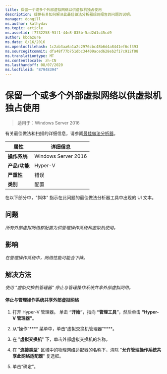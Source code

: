 ```yaml
---
title: 保留一个或多个外部虚拟网络以供虚拟机独占使用
description: 提供有关如何解决此最佳做法分析器规则报告的问题的说明。
manager: dongill
ms.author: kathydav
ms.topic: article
ms.assetid: f7732258-93f1-44e8-835b-5ad2d1c45cd9
author: kbdazure
ms.date: 8/16/2016
ms.openlocfilehash: 1c2ab3aa6a1a2c2976cbc48b6d4a8441ef6cf393
ms.sourcegitcommit: dfa48f77b751dbc34409aced628eb2f17c912f08
ms.translationtype: MT
ms.contentlocale: zh-CN
ms.lasthandoff: 08/07/2020
ms.locfileid: "87948394"
---
```

# <a name="reserve-one-or-more-external-virtual-networks-for-exclusive-use-by-virtual-machines"></a>保留一个或多个外部虚拟网络以供虚拟机独占使用

>适用于：Windows Server 2016

有关最佳做法和扫描的详细信息，请参阅[最佳做法分析器](https://go.microsoft.com/fwlink/?LinkId=122786)。

|属性|详细信息|
|-|-|
|**操作系统**|Windows Server 2016|
|**产品/功能**|Hyper-V|
|**严重性**|错误|
|**类别**|配置|

在以下部分中，"斜体" 指示在此问题的最佳做法分析器工具中出现的 UI 文本。

## <a name="issue"></a>问题

*所有外部虚拟网络都配置为供管理操作系统和虚拟机使用。*

## <a name="impact"></a>影响

*在管理操作系统中，网络性能可能会下降。*

## <a name="resolution"></a>解决方法

*使用 "虚拟交换机管理器" 停止与管理操作系统共享外部虚拟网络。*

#### <a name="to-stop-sharing-the-external-virtual-network-with-the-management-operating-system"></a>停止与管理操作系统共享外部虚拟网络

1.  打开 Hyper-V 管理器。 单击 **“开始”**，指向 **“管理工具”**，然后单击 **“Hyper-V 管理器”**。

2.  从“操作”**** 菜单中，单击“虚拟交换机管理器”****。

3.  在 "**虚拟交换机**" 下，单击外部虚拟交换机的名称。

4.  在 "**连接类型**" 区域中的物理网络适配器的名称下，清除 "**允许管理操作系统共享此网络适配器**" 复选框。

5.  单击“确定”。



